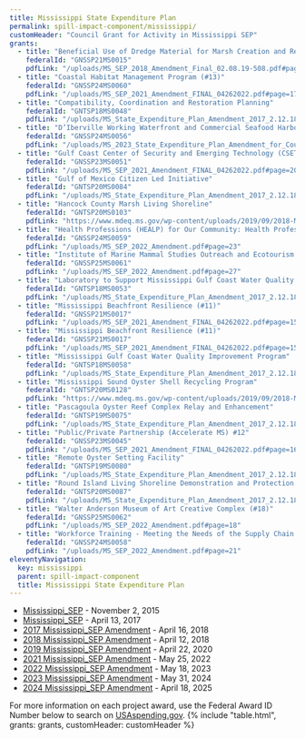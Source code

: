 ```yaml
---
title: Mississippi State Expenditure Plan
permalink: spill-impact-component/mississippi/
customHeader: "Council Grant for Activity in Mississippi SEP"
grants:
  - title: "Beneficial Use of Dredge Material for Marsh Creation and Restoration in Mississippi"
    federalId: "GNSSP21MS0015"
    pdfLink: "/uploads/MS_SEP_2018_Amendment_Final_02.08.19-508.pdf#page=23"
  - title: "Coastal Habitat Management Program (#13)"
    federalId: "GNSSP24MS0060"
    pdfLink: "/uploads/MS_SEP_2021_Amendment_FINAL_04262022.pdf#page=17"
  - title: "Compatibility, Coordination and Restoration Planning"
    federalId: "GNTSP18MS0048"
    pdfLink: "/uploads/MS_State_Expenditure_Plan_Amendment_2017_2.12.18_FINAL_508Compliance.pdf#page=19"
  - title: "D’Iberville Working Waterfront and Commercial Seafood Harbor (#16)"
    federalId: "GNSSP24MS0056"
    pdfLink: "/uploads/MS_2023_State_Expenditure_Plan_Amendment_for_Council_Submission_5.2.2024.pdf#page=17"
  - title: "Gulf Coast Center of Security and Emerging Technology (CSET) Program (#14)"
    federalId: "GNSSP23MS0051"
    pdfLink: "/uploads/MS_SEP_2021_Amendment_FINAL_04262022.pdf#page=20"
  - title: "Gulf of Mexico Citizen Led Initiative"
    federalId: "GNTSP20MS0084"
    pdfLink: "/uploads/MS_State_Expenditure_Plan_Amendment_2017_2.12.18_FINAL_508Compliance.pdf#page=21"
  - title: "Hancock County Marsh Living Shoreline"
    federalId: "GNTSP20MS0103"
    pdfLink: "https://www.mdeq.ms.gov/wp-content/uploads/2019/09/2018-Mississippi-State-Expenditure-Plan-Amendment.pdf#page=27"
  - title: "Health Professions (HEALP) for Our Community: Health Professions Center of Excellence (#20)"
    federalId: "GNSSP24MS0059"
    pdfLink: "/uploads/MS_SEP_2022_Amendment.pdf#page=23"
  - title: "Institute of Marine Mammal Studies Outreach and Ecotourism (#22)"
    federalId: "GNSSP25MS0061"
    pdfLink: "/uploads/MS_SEP_2022_Amendment.pdf#page=27"
  - title: "Laboratory to Support Mississippi Gulf Coast Water Quality Improvement Program"
    federalId: "GNTSP18MS0053"
    pdfLink: "/uploads/MS_State_Expenditure_Plan_Amendment_2017_2.12.18_FINAL_508Compliance.pdf#page=17"
  - title: "Mississippi Beachfront Resilience (#11)"
    federalId: "GNSSP21MS0017"
    pdfLink: "/uploads/MS_SEP_2021_Amendment_FINAL_04262022.pdf#page=15"
  - title: "Mississippi Beachfront Resilience (#11)"
    federalId: "GNSSP21MS0017"
    pdfLink: "/uploads/MS_SEP_2021_Amendment_FINAL_04262022.pdf#page=15"
  - title: "Mississippi Gulf Coast Water Quality Improvement Program"
    federalId: "GNTSP18MS0058"
    pdfLink: "/uploads/MS_State_Expenditure_Plan_Amendment_2017_2.12.18_FINAL_508Compliance.pdf#page=17"
  - title: "Mississippi Sound Oyster Shell Recycling Program"
    federalId: "GNTSP20MS0128"
    pdfLink: "https://www.mdeq.ms.gov/wp-content/uploads/2019/09/2018-Mississippi-State-Expenditure-Plan-Amendment.pdf#page=19"
  - title: "Pascagoula Oyster Reef Complex Relay and Enhancement"
    federalId: "GNTSP19MS0075"
    pdfLink: "/uploads/MS_State_Expenditure_Plan_Amendment_2017_2.12.18_FINAL_508Compliance.pdf#page=21"
  - title: "Public/Private Partnership (Accelerate MS) #12"
    federalId: "GNSSP23MS0045"
    pdfLink: "/uploads/MS_SEP_2021_Amendment_FINAL_04262022.pdf#page=16"
  - title: "Remote Oyster Setting Facility"
    federalId: "GNTSP19MS0080"
    pdfLink: "/uploads/MS_State_Expenditure_Plan_Amendment_2017_2.12.18_FINAL_508Compliance.pdf#page=26"
  - title: "Round Island Living Shoreline Demonstration and Protection Project (Planning)"
    federalId: "GNTSP20MS0087"
    pdfLink: "/uploads/MS_State_Expenditure_Plan_Amendment_2017_2.12.18_FINAL_508Compliance.pdf#page=35"
  - title: "Walter Anderson Museum of Art Creative Complex (#18)"
    federalId: "GNSSP25MS0062"
    pdfLink: "/uploads/MS_SEP_2022_Amendment.pdf#page=18"
  - title: "Workforce Training - Meeting the Needs of the Supply Chain (#19)"
    federalId: "GNSSP24MS0058"
    pdfLink: "/uploads/MS_SEP_2022_Amendment.pdf#page=21"
eleventyNavigation:
  key: mississippi
  parent: spill-impact-component
  title: Mississippi State Expenditure Plan
---
```


- [Mississippi_SEP](/uploads/MS_PSEP_Plan_9.21.2015.pdf) - November 2, 2015
- [Mississippi_SEP](/uploads/MS_State_Expenditure_Plan_Amendment_2017_2.12.18_FINAL_508Compliance.pdf) - April 13, 2017
- [2017 Mississippi_SEP Amendment](/uploads/MS_State_Expenditure_Plan_Amendment_2017_2.12.18_FINAL_508Compliance.pdf) - April 16, 2018
- [2018 Mississippi_SEP Amendment](/uploads/MS_SEP_2018_Amendment_Final_02.08.19-508.pdf) - April 12, 2018
- [2019 Mississippi_SEP Amendment](/uploads/State_Expenditure_Plan_Amendment_MS_2019_FINAL_for_Submission_2.25.2020_508.pdf) - April 22, 2020
- [2021 Mississippi_SEP Amendment](/uploads/MS_SEP_2021_Amendment_FINAL_04262022.pdf) - May 25, 2022
- [2022 Mississippi_SEP Amendment](/uploads/MS_SEP_2022_Amendment.pdf) - May 18, 2023
- [2023 Mississippi_SEP Amendment](/uploads/MS_2023_State_Expenditure_Plan_Amendment_for_Council_Submission_5.2.2024.pdf) - May 31, 2024
- [2024 Mississippi_SEP Amendment](/uploads/2024_Mississippi_State_Expenditure_Plan_Amendment_for_Council_Submission_4.3.2025_Final.pdf) - April 18, 2025

For more information on each project award, use the Federal Award ID Number below to search on [USAspending.gov](https://www.usaspending.gov/search/?hash=d0cede4de5827d24bbd9d27076bf18f2).
{% include "table.html", grants: grants, customHeader: customHeader %}

